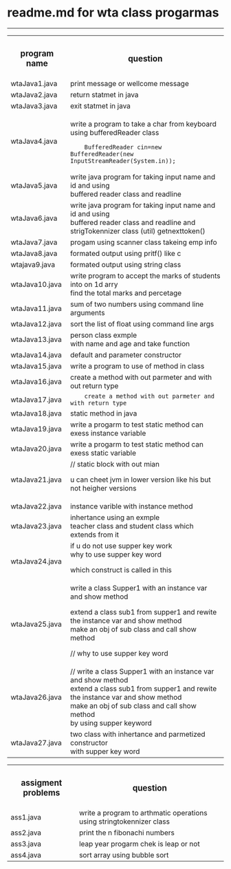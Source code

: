 # readme.md for wta class progarmas

---

<table>
<tr>
<th>
  <h3>
program name
    </h3>
</th>
<th>
  <h3>
question
  </h3>
</th>

</tr>
<!-- progam 1 -->
  <tr>
        <td>wtaJava1.java</td>
        <td>print message or wellcome message</td>
    </tr>
  <tr>
        <td>wtaJava2.java</td>
        <td>return statmet in java</td>
    </tr>
  <tr>
        <td>wtaJava3.java</td>
        <td>exit statmet in java</td>
    </tr>
      <tr>
        <td>wtaJava4.java</td>
        <td>    
            
 write a program to take a char from keyboard using bufferedReader class

        BufferedReader cin=new BufferedReader(new InputStreamReader(System.in));

</td>
    </tr>
      <tr>
        <td>wtaJava5.java</td>
        <td>
  write java program for taking input name and id and using <br>
 buffered reader class and readline
  </td>
    </tr>
      <tr>
        <td>wtaJava6.java</td>
        <td>
  write java program for taking input name and id and using <br>
 buffered reader class and readline and strigTokennizer class (util) getnexttoken()<br>
   
  </td>
    </tr>
      <tr>
        <td>wtaJava7.java</td>
        <td>
 progam using scanner class takeing emp info</td>
    </tr>
      <tr>
        <td>wtaJava8.java</td>
        <td> formated output  using pritf() like c </td>
    </tr>
      <tr>
        <td>wtajava9.java</td>
        <td>formated output using string class</td>
    </tr>
      <tr>
        <td>wtaJava10.java</td>
        <td>
 write program to accept the marks of students into on 1d arry <br>
 find the total marks and percetage</td>
    </tr>
      <tr>
        <td>wtaJava11.java</td>
        <td>sum of two numbers using command line arguments </td>
    </tr>
      <tr>
        <td>wtaJava12.java</td>
        <td>sort the list of float using command line args</td>
    </tr>
      <tr>
        <td>wtaJava13.java</td>
        <td> person class exmple <br>
         with name and age and take function

</td>
    </tr>
      <tr>
        <td>wtaJava14.java</td>
        <td>
 default and parameter constructor</td>
    </tr>
      <tr>
        <td>wtaJava15.java</td>
        <td>write a program to use of method in class</td>
    </tr>
      <tr>
        <td>wtaJava16.java</td>
        <td>  create a method with out parmeter and with out return type</td>
    </tr> 
    <tr>
        <td>wtaJava17.java</td>
        <td 
        
        create a method with out parmeter and with return type

  </td>
    </tr>
    </tr>
      <tr>
        <td>wtaJava18.java</td>
        <td>
         static method in java
        </td>
    </tr> 
    <tr>
        <td>wtaJava19.java</td>
        <td>
        write a progarm to test static method can exess instance variable
        </td>
    </tr>
    </tr>
      <tr>
        <td>wtaJava20.java</td>
        <td>
        write a progarm to test static method can exess static variable
         </td>
    </tr> 
    <tr>
        <td>wtaJava21.java</td>
        <td>
        // static block with out mian <br>

u can cheet jvm in lower version like his but not heigher versions <br>

   </td>
    </tr>
      <tr>
        <td>wtaJava22.java</td>
        <td>
        instance varible with instance method

</td>
    </tr>
      <tr>
        <td>wtaJava23.java</td>
        <td>
          inhertance using an exmple <br>
 teacher class and student class which extends from it <br>

 </td>
    </tr>

 <tr>
        <td>wtaJava24.java</td>
        <td>
         if u do not use supper key work <br>
 why to use supper key word <br>

which construct is called in this <br>

 </td>

  </tr>

 <tr>

 <td>wtaJava25.java</td>

 <td>
write a class Supper1 with an instance var and show method <br>

extend a class sub1 from supper1 and rewite the instance var and show method <br>
make an obj of sub class and call show method <br>

// why to use supper key word

</td>
    </tr>
      <tr>
        <td>wtaJava26.java</td>
        <td>// write a class Supper1 with an instance var and show method <br>
 extend a class sub1 from supper1 and rewite the instance var and show method <br>
  make  an obj of sub class and call show method <br>
by using supper keyword
</td>
    </tr>
      <tr>
        <td>wtaJava27.java</td>
        <td>
         two class with inhertance and parmetized constructor <br>
 with supper key word <br>
</td>
    </tr>

</table>

<!-- assigment problems -->
<table>
    <tr>
        <th>
        <h3>
        assigment problems
        </h3>
        </th>
        <th>
        <h3>
        question 
        </h3>
        </th>
    </tr>
    <tr>
        <td>ass1.java</td>
        <td>
 write a program to arthmatic operations using 
 stringtokennizer class </td>
    </tr>
      <tr>
        <td>ass2.java</td>
        <td>
 print the n fibonachi numbers </td>
    </tr>
      <tr>
        <td>ass3.java</td>
        <td>
leap year progarm chek is leap or not </td>
    </tr>
      <tr>
        <td>ass4.java</td>
        <td>sort array using bubble sort</td>
    </tr>

</table>
